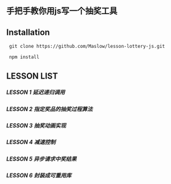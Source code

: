 手把手教你用js写一个抽奖工具
-------------------------


Installation
------------
```git
 git clone https://github.com/Maslow/lesson-lottery-js.git
```

```shell 
 npm install
```

LESSON LIST
-----------

##### LESSON 1  延迟递归调用
##### LESSON 2  指定奖品的抽奖过程算法
##### LESSON 3  抽奖动画实现
##### LESSON 4  减速控制
##### LESSON 5  异步请求中奖结果
##### LESSON 6  封装成可重用库